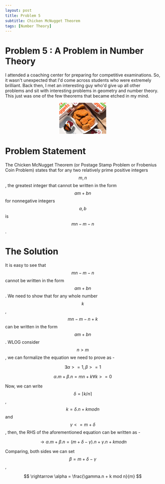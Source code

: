 ```yaml
---
layout: post
title: Problem 5
subtitle: Chicken McNugget Theorem
tags: [Number Theory]
---
```

# Problem 5 : A Problem in Number Theory

I attended a coaching center for preparing for competitive examinations. So, it wasn't unexpected that I'd come across students who were extremely brilliant. Back then, I met an interesting guy who'd give up all other problems and sit with interesting  problems in geometry and number theory. This just was one of the few theorems that became etched in my mind.

<center><img style=" display: block; margin-left: auto; margin-right: auto;width: 30%;" src="../assets/prob5_fig1.jpeg"></center>

# Problem Statement

The Chicken McNugget Theorem (or Postage Stamp Problem or Frobenius Coin Problem) states that for any two relatively prime positive integers $$m,n$$, the greatest integer that cannot be written in the form $$am + bn$$ for nonnegative integers $$a, b$$ is $$mn-m-n$$.

# The Solution

It is easy to see that $$mn - m - n$$ cannot be written in the form $$ am + bn$$. We need to show that for any whole number $$k$$, $$ mn - m - n + k $$
can be written in the form $$ am + bn $$. WLOG consider $$ n > m$$, we can formalize the equation we need to prove as -

$$ \exists \alpha >=1 , \beta >= 1 $$

$$ \alpha.m + \beta.n = mn + k \forall k >= 0 $$

Now, we can write $$ \delta = \left \lceil{k/n}\right \rceil$$, $$ k = \delta.n + k mod n $$ and $$ \gamma < = m + \delta $$, then, the RHS of the aforementioned equation can be written as -

$$ \rightarrow \alpha.m + \beta.n = (m+\delta-\gamma).n + \gamma.n + k mod n $$

Comparing, both sides we can set $$ \beta = m + \delta - \gamma $$,

$$ \rightarrow \alpha = \frac{\gamma.n + k mod n}{m} $$
